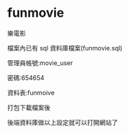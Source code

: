 # funmovie
樂電影
<p>檔案內已有 sql 資料庫檔案(funmovie.sql)</p>
<p>管理員帳號:movie_user</p>
<p>密碼:654654 </p>
<p>資料表:funmoive</p>
<p>打包下載檔案後</p>
<p>後端資料庫做以上設定就可以打開網站了</p>
